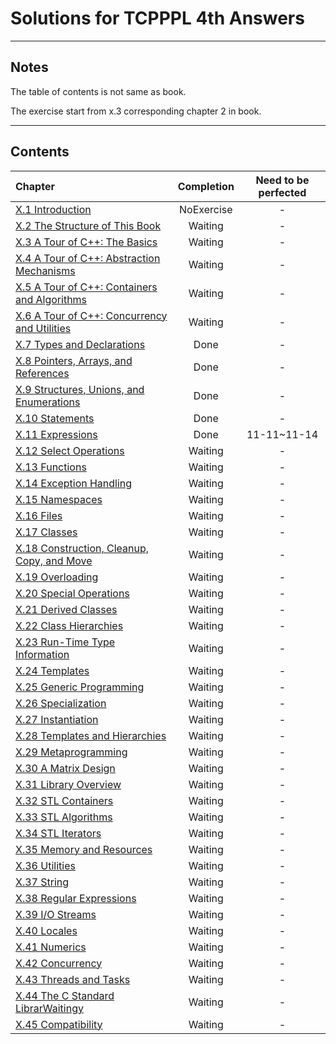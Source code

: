 # Solutions for TCPPPL 4th Answers

---

## Notes

The table of contents is not same as book.

The exercise start from x.3 corresponding chapter 2 in book.



---

## Contents

|Chapter|Completion|Need to be perfected|
|:---|:---:|:---:|
|[X.1 Introduction]()|NoExercise|-|
|[X.2 The Structure of This Book]()|Waiting|-|
|[X.3 A Tour of C++: The Basics]()|Waiting|-|
|[X.4 A Tour of C++: Abstraction Mechanisms]()|Waiting|-|
|[X.5 A Tour of C++: Containers and Algorithms]()|Waiting|-|
|[X.6 A Tour of C++: Concurrency and Utilities]()|Waiting|-|
|[X.7 Types and Declarations](X.7/README.md)|Done|-|
|[X.8 Pointers, Arrays, and References](X.8/README.md)|Done|-|
|[X.9 Structures, Unions, and Enumerations](X.9/README.md)|Done|-|
|[X.10 Statements](X.10/README.md)|Done|-|
|[X.11 Expressions](X.11/README.md)|Done|11-11~11-14|
|[X.12 Select Operations]()|Waiting|-|
|[X.13 Functions]()|Waiting|-|
|[X.14 Exception Handling]()|Waiting|-|
|[X.15 Namespaces]()|Waiting|-|
|[X.16 Files]()|Waiting|-|
|[X.17 Classes]()|Waiting|-|
|[X.18 Construction, Cleanup, Copy, and Move]()|Waiting|-|
|[X.19 Overloading]()|Waiting|-|
|[X.20 Special Operations]()|Waiting|-|
|[X.21 Derived Classes]()|Waiting|-|
|[X.22 Class Hierarchies]()|Waiting|-|
|[X.23 Run-Time Type Information]()|Waiting|-|
|[X.24 Templates]()|Waiting|-|
|[X.25 Generic Programming]()|Waiting|-|
|[X.26 Specialization]()|Waiting|-|
|[X.27 Instantiation]()|Waiting|-|
|[X.28 Templates and Hierarchies]()|Waiting|-|
|[X.29 Metaprogramming]()|Waiting|-|
|[X.30 A Matrix Design]()|Waiting|-|
|[X.31 Library Overview]()|Waiting|-|
|[X.32 STL Containers]()|Waiting|-|
|[X.33 STL Algorithms]()|Waiting|-|
|[X.34 STL Iterators]()|Waiting|-|
|[X.35 Memory and Resources]()|Waiting|-|
|[X.36 Utilities]()|Waiting|-|
|[X.37 String]()|Waiting|-|
|[X.38 Regular Expressions]()|Waiting|-|
|[X.39 I/O Streams]()|Waiting|-|
|[X.40 Locales]()|Waiting|-|
|[X.41 Numerics]()|Waiting|-|
|[X.42 Concurrency]()|Waiting|-|
|[X.43 Threads and Tasks]()|Waiting|-|
|[X.44 The C Standard LibrarWaitingy]()|Waiting|-|
|[X.45 Compatibility]()|Waiting|-|
